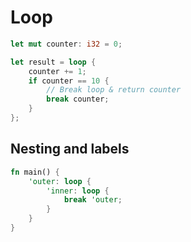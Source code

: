 # Loop

```rs
let mut counter: i32 = 0;

let result = loop {
    counter += 1;
    if counter == 10 {
        // Break loop & return counter
        break counter;
    }
};
```

## Nesting and labels

```rs
fn main() {
    'outer: loop {
        'inner: loop {
            break 'outer;
        }
    }
}
```
